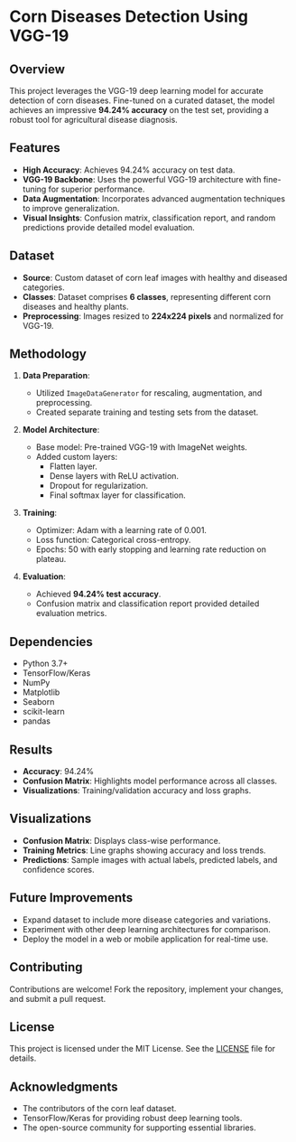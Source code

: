 # Corn Diseases Detection Using VGG-19

## Overview
This project leverages the VGG-19 deep learning model for accurate detection of corn diseases. Fine-tuned on a curated dataset, the model achieves an impressive **94.24% accuracy** on the test set, providing a robust tool for agricultural disease diagnosis.

## Features
- **High Accuracy**: Achieves 94.24% accuracy on test data.
- **VGG-19 Backbone**: Uses the powerful VGG-19 architecture with fine-tuning for superior performance.
- **Data Augmentation**: Incorporates advanced augmentation techniques to improve generalization.
- **Visual Insights**: Confusion matrix, classification report, and random predictions provide detailed model evaluation.

## Dataset
- **Source**: Custom dataset of corn leaf images with healthy and diseased categories.
- **Classes**: Dataset comprises **6 classes**, representing different corn diseases and healthy plants.
- **Preprocessing**: Images resized to **224x224 pixels** and normalized for VGG-19.

## Methodology
1. **Data Preparation**:
   - Utilized `ImageDataGenerator` for rescaling, augmentation, and preprocessing.
   - Created separate training and testing sets from the dataset.

2. **Model Architecture**:
   - Base model: Pre-trained VGG-19 with ImageNet weights.
   - Added custom layers:
     - Flatten layer.
     - Dense layers with ReLU activation.
     - Dropout for regularization.
     - Final softmax layer for classification.

3. **Training**:
   - Optimizer: Adam with a learning rate of 0.001.
   - Loss function: Categorical cross-entropy.
   - Epochs: 50 with early stopping and learning rate reduction on plateau.

4. **Evaluation**:
   - Achieved **94.24% test accuracy**.
   - Confusion matrix and classification report provided detailed evaluation metrics.

## Dependencies
- Python 3.7+
- TensorFlow/Keras
- NumPy
- Matplotlib
- Seaborn
- scikit-learn
- pandas

## Results
- **Accuracy**: 94.24%
- **Confusion Matrix**: Highlights model performance across all classes.
- **Visualizations**: Training/validation accuracy and loss graphs.

## Visualizations
- **Confusion Matrix**: Displays class-wise performance.
- **Training Metrics**: Line graphs showing accuracy and loss trends.
- **Predictions**: Sample images with actual labels, predicted labels, and confidence scores.

## Future Improvements
- Expand dataset to include more disease categories and variations.
- Experiment with other deep learning architectures for comparison.
- Deploy the model in a web or mobile application for real-time use.

## Contributing
Contributions are welcome! Fork the repository, implement your changes, and submit a pull request.

## License
This project is licensed under the MIT License. See the [LICENSE](LICENSE) file for details.

## Acknowledgments
- The contributors of the corn leaf dataset.
- TensorFlow/Keras for providing robust deep learning tools.
- The open-source community for supporting essential libraries.